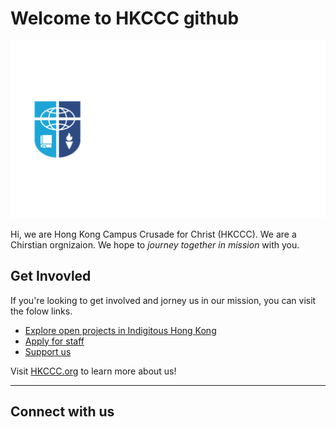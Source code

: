 # Welcome to HKCCC github

<div style="width: 100%;">
    <picture>
        <source media="(prefers-color-scheme: dark)" srcset="/profile/img/HKCCC Logo RGB Standard Full Color White Text.png">
        <source media="(prefers-color-scheme: light)" srcset="/profile/img/HKCCC Logo RGB Standard Full Color White Outline Black Text.png">
        <img width="600" alt="Logo" src="/profile/img/HKCCC Logo RGB Standard Full Color White Text.png">
    </picture>
</div>

Hi, we are Hong Kong Campus Crusade for Christ (HKCCC). We are a Chirstian orgnizaion. We hope to *journey together in mission* with you.

## Get Invovled

If you're looking to get involved and jorney us in our mission, you can visit the folow links. 

* [Explore open projects in Indigitous Hong Kong](https://github.com/indigitoushk)
* [Apply for staff](https://www.hkccc.org/career/it-staff)
* [Support us](https://www.hkccc.org/support-us)

Visit [HKCCC.org](https:/hkccc.org) to learn more about us!

---
## Connect with us